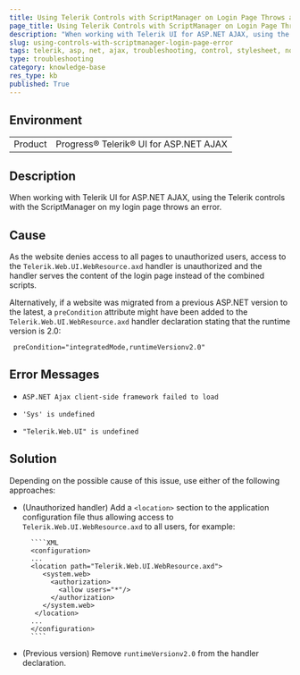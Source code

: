 ```yaml
---
title: Using Telerik Controls with ScriptManager on Login Page Throws an Error
page_title: Using Telerik Controls with ScriptManager on Login Page Throws an Error
description: "When working with Telerik UI for ASP.NET AJAX, using the Telerik controls with RadScriptManager on your login page throws an error."
slug: using-controls-with-scriptmanager-login-page-error
tags: telerik, asp, net, ajax, troubleshooting, control, stylesheet, not, registered, after, ajax, request
type: troubleshooting
category: knowledge-base
res_type: kb
published: True
---
```


## Environment

<table>
	<tbody>
		<tr>
			<td>Product</td>
			<td>Progress® Telerik® UI for ASP.NET AJAX</td>
		</tr>
	</tbody>
</table>

## Description

When working with Telerik UI for ASP.NET AJAX, using the Telerik controls with the ScriptManager on my login page throws an error.

## Cause

As the website denies access to all pages to unauthorized users, access to the `Telerik.Web.UI.WebResource.axd` handler is unauthorized and the handler serves the content of the login page instead of the combined scripts.

Alternatively, if a website was migrated from a previous ASP.NET version to the latest, a `preCondition` attribute might have been added to the `Telerik.Web.UI.WebResource.axd` handler declaration stating that the runtime version is 2.0:

```
 preCondition="integratedMode,runtimeVersionv2.0"
```

## Error Messages

* `ASP.NET Ajax client-side framework failed to load`

* `'Sys' is undefined`

* `"Telerik.Web.UI" is undefined`

## Solution

Depending on the possible cause of this issue, use either of the following approaches:

* (Unauthorized handler) Add a `<location>` section to the application configuration file thus allowing access to `Telerik.Web.UI.WebResource.axd` to all users, for example:

		````XML
		<configuration>
		...
		<location path="Telerik.Web.UI.WebResource.axd">
		   <system.web>
		     <authorization>
		       <allow users="*"/>
		     </authorization>
		   </system.web>
		 </location>
		...
		</configuration>
		````

* (Previous version) Remove `runtimeVersionv2.0` from the handler declaration.
